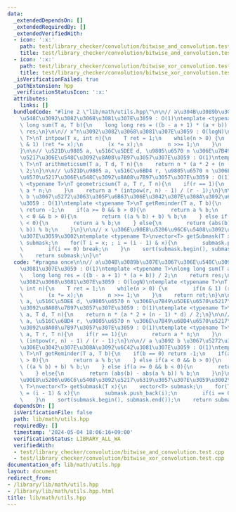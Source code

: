 ```yaml
---
data:
  _extendedDependsOn: []
  _extendedRequiredBy: []
  _extendedVerifiedWith:
  - icon: ':x:'
    path: test/library_checker/convolution/bitwise_and_convolution.test.cpp
    title: test/library_checker/convolution/bitwise_and_convolution.test.cpp
  - icon: ':x:'
    path: test/library_checker/convolution/bitwise_xor_convolution.test.cpp
    title: test/library_checker/convolution/bitwise_xor_convolution.test.cpp
  _isVerificationFailed: true
  _pathExtension: hpp
  _verificationStatusIcon: ':x:'
  attributes:
    links: []
  bundledCode: "#line 2 \"lib/math/utils.hpp\"\n\n// a\u304B\u3089b\u307E\u3067\u306E\
    \u548C\u3092\u3082\u3068\u3081\u307E\u3059 : O(1)\ntemplate <typename T>\nlong\
    \ long sum(T a, T b){\n    long long res = ((b - a + 1) * (a + b)) / 2;\n    return\
    \ res;\n}\n\n// x^n\u3092\u3082\u3068\u3081\u307E\u3059 : O(logN)\ntemplate <typename\
    \ T>\nT intpow(T x, int n){\n    T ret = 1;\n    while(n > 0) {\n        if(n\
    \ & 1) (ret *= x);\n        (x *= x);\n        n >>= 1;\n    }\n    return ret;\n\
    }\n\n// \u521D\u9805 a, \u516C\u5DEE d, \u9805\u6570 n \u306E\u7B49\u5DEE\u6570\
    \u5217\u306E\u548C\u3092\u8A08\u7B97\u3057\u307E\u3059 : O(1)\ntemplate <typename\
    \ T>\nT arithmeticsum(T a, T d, T n){\n    return n * (a * 2 + (n - 1) * d) /\
    \ 2;\n}\n\n// \u521D\u9805 a, \u516C\u6BD4 r, \u9805\u6570 n \u306E\u7B49\u6BD4\
    \u6570\u5217\u306E\u548C\u3092\u8A08\u7B97\u3057\u307E\u3059 : O(1)\ntemplate\
    \ <typename T>\nT geometricsum(T a, T r, T n){\n    if(r == 1){\n        return\
    \ a * n;\n    }\n    return a * (intpow(r, n) - 1) / (r - 1);\n}\n\n// a \u3092\
    \ b \u3067\u5272\u3063\u305F\u6B63\u306E\u3042\u307E\u308A\u3092\u6C42\u3081\u307E\
    \u3059 : O(1)\ntemplate <typename T>\nT getReminder(T a, T b){\n    if(b == 0)\
    \ return -1;\n    if(a >= 0 && b > 0){\n        return a % b;\n    } else if(a\
    \ < 0 && b > 0){\n        return ((a % b) + b) % b;\n    } else if(a >= 0 && b\
    \ < 0){\n        return a % b;\n    } else{\n        return (abs(b) - abs(a %\
    \ b)) % b;\n    }\n}\n\n// x \u306E\u90E8\u5206\u96C6\u5408\u3092\u5217\u6319\u3057\
    \u307E\u3059\u3002\ntemplate <typename T>\nvector<T> getSubmask(T x){\n    vector<T>\
    \ submask;\n    for(T i = x; ; i = (i - 1) & x){\n        submask.push_back(i);\n\
    \        if(i == 0) break;\n    }\n    sort(submask.begin(), submask.end());\n\
    \    return submask;\n}\n"
  code: "#pragma once\n\n// a\u304B\u3089b\u307E\u3067\u306E\u548C\u3092\u3082\u3068\
    \u3081\u307E\u3059 : O(1)\ntemplate <typename T>\nlong long sum(T a, T b){\n \
    \   long long res = ((b - a + 1) * (a + b)) / 2;\n    return res;\n}\n\n// x^n\u3092\
    \u3082\u3068\u3081\u307E\u3059 : O(logN)\ntemplate <typename T>\nT intpow(T x,\
    \ int n){\n    T ret = 1;\n    while(n > 0) {\n        if(n & 1) (ret *= x);\n\
    \        (x *= x);\n        n >>= 1;\n    }\n    return ret;\n}\n\n// \u521D\u9805\
    \ a, \u516C\u5DEE d, \u9805\u6570 n \u306E\u7B49\u5DEE\u6570\u5217\u306E\u548C\
    \u3092\u8A08\u7B97\u3057\u307E\u3059 : O(1)\ntemplate <typename T>\nT arithmeticsum(T\
    \ a, T d, T n){\n    return n * (a * 2 + (n - 1) * d) / 2;\n}\n\n// \u521D\u9805\
    \ a, \u516C\u6BD4 r, \u9805\u6570 n \u306E\u7B49\u6BD4\u6570\u5217\u306E\u548C\
    \u3092\u8A08\u7B97\u3057\u307E\u3059 : O(1)\ntemplate <typename T>\nT geometricsum(T\
    \ a, T r, T n){\n    if(r == 1){\n        return a * n;\n    }\n    return a *\
    \ (intpow(r, n) - 1) / (r - 1);\n}\n\n// a \u3092 b \u3067\u5272\u3063\u305F\u6B63\
    \u306E\u3042\u307E\u308A\u3092\u6C42\u3081\u307E\u3059 : O(1)\ntemplate <typename\
    \ T>\nT getReminder(T a, T b){\n    if(b == 0) return -1;\n    if(a >= 0 && b\
    \ > 0){\n        return a % b;\n    } else if(a < 0 && b > 0){\n        return\
    \ ((a % b) + b) % b;\n    } else if(a >= 0 && b < 0){\n        return a % b;\n\
    \    } else{\n        return (abs(b) - abs(a % b)) % b;\n    }\n}\n\n// x \u306E\
    \u90E8\u5206\u96C6\u5408\u3092\u5217\u6319\u3057\u307E\u3059\u3002\ntemplate <typename\
    \ T>\nvector<T> getSubmask(T x){\n    vector<T> submask;\n    for(T i = x; ; i\
    \ = (i - 1) & x){\n        submask.push_back(i);\n        if(i == 0) break;\n\
    \    }\n    sort(submask.begin(), submask.end());\n    return submask;\n}\n"
  dependsOn: []
  isVerificationFile: false
  path: lib/math/utils.hpp
  requiredBy: []
  timestamp: '2024-05-04 18:06:16+09:00'
  verificationStatus: LIBRARY_ALL_WA
  verifiedWith:
  - test/library_checker/convolution/bitwise_and_convolution.test.cpp
  - test/library_checker/convolution/bitwise_xor_convolution.test.cpp
documentation_of: lib/math/utils.hpp
layout: document
redirect_from:
- /library/lib/math/utils.hpp
- /library/lib/math/utils.hpp.html
title: lib/math/utils.hpp
---
```

